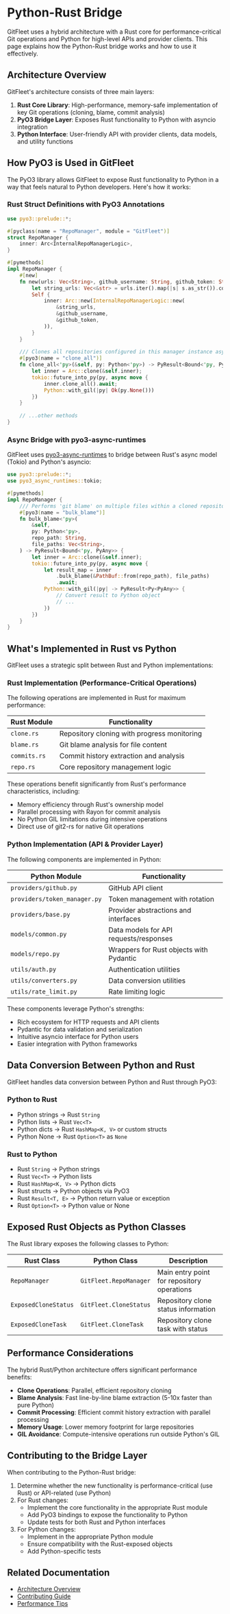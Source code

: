 # Python-Rust Bridge

GitFleet uses a hybrid architecture with a Rust core for performance-critical Git operations and Python for high-level APIs and provider clients. This page explains how the Python-Rust bridge works and how to use it effectively.

## Architecture Overview

GitFleet's architecture consists of three main layers:

1. **Rust Core Library**: High-performance, memory-safe implementation of key Git operations (cloning, blame, commit analysis)
2. **PyO3 Bridge Layer**: Exposes Rust functionality to Python with asyncio integration
3. **Python Interface**: User-friendly API with provider clients, data models, and utility functions

## How PyO3 is Used in GitFleet

The PyO3 library allows GitFleet to expose Rust functionality to Python in a way that feels natural to Python developers. Here's how it works:

### Rust Struct Definitions with PyO3 Annotations

```rust
use pyo3::prelude::*;

#[pyclass(name = "RepoManager", module = "GitFleet")]
struct RepoManager {
    inner: Arc<InternalRepoManagerLogic>,
}

#[pymethods]
impl RepoManager {
    #[new]
    fn new(urls: Vec<String>, github_username: String, github_token: String) -> Self {
        let string_urls: Vec<&str> = urls.iter().map(|s| s.as_str()).collect();
        Self {
            inner: Arc::new(InternalRepoManagerLogic::new(
                &string_urls,
                &github_username,
                &github_token,
            )),
        }
    }
    
    /// Clones all repositories configured in this manager instance asynchronously.
    #[pyo3(name = "clone_all")]
    fn clone_all<'py>(&self, py: Python<'py>) -> PyResult<Bound<'py, PyAny>> {
        let inner = Arc::clone(&self.inner);
        tokio::future_into_py(py, async move {
            inner.clone_all().await;
            Python::with_gil(|py| Ok(py.None()))
        })
    }
    
    // ...other methods
}
```

### Async Bridge with pyo3-async-runtimes

GitFleet uses [pyo3-async-runtimes](https://github.com/PyO3/pyo3-async-runtimes) to bridge between Rust's async model (Tokio) and Python's asyncio:

```rust
use pyo3::prelude::*;
use pyo3_async_runtimes::tokio;

#[pymethods]
impl RepoManager {
    /// Performs 'git blame' on multiple files within a cloned repository asynchronously.
    #[pyo3(name = "bulk_blame")]
    fn bulk_blame<'py>(
        &self,
        py: Python<'py>,
        repo_path: String,
        file_paths: Vec<String>,
    ) -> PyResult<Bound<'py, PyAny>> {
        let inner = Arc::clone(&self.inner);
        tokio::future_into_py(py, async move {
            let result_map = inner
                .bulk_blame(&PathBuf::from(repo_path), file_paths)
                .await;
            Python::with_gil(|py| -> PyResult<Py<PyAny>> {
                // Convert result to Python object
                // ...
            })
        })
    }
}
```

## What's Implemented in Rust vs Python

GitFleet uses a strategic split between Rust and Python implementations:

### Rust Implementation (Performance-Critical Operations)

The following operations are implemented in Rust for maximum performance:

| Rust Module | Functionality |
|-------------|--------------|
| `clone.rs` | Repository cloning with progress monitoring |
| `blame.rs` | Git blame analysis for file content |
| `commits.rs` | Commit history extraction and analysis |
| `repo.rs` | Core repository management logic |

These operations benefit significantly from Rust's performance characteristics, including:
- Memory efficiency through Rust's ownership model
- Parallel processing with Rayon for commit analysis
- No Python GIL limitations during intensive operations
- Direct use of git2-rs for native Git operations

### Python Implementation (API & Provider Layer)

The following components are implemented in Python:

| Python Module | Functionality |
|---------------|--------------|
| `providers/github.py` | GitHub API client |
| `providers/token_manager.py` | Token management with rotation |
| `providers/base.py` | Provider abstractions and interfaces |
| `models/common.py` | Data models for API requests/responses |
| `models/repo.py` | Wrappers for Rust objects with Pydantic |
| `utils/auth.py` | Authentication utilities |
| `utils/converters.py` | Data conversion utilities |
| `utils/rate_limit.py` | Rate limiting logic |

These components leverage Python's strengths:
- Rich ecosystem for HTTP requests and API clients
- Pydantic for data validation and serialization
- Intuitive asyncio interface for Python users
- Easier integration with Python frameworks

## Data Conversion Between Python and Rust

GitFleet handles data conversion between Python and Rust through PyO3:

### Python to Rust
- Python strings → Rust `String`
- Python lists → Rust `Vec<T>`
- Python dicts → Rust `HashMap<K, V>` or custom structs
- Python None → Rust `Option<T>` as `None`

### Rust to Python
- Rust `String` → Python strings
- Rust `Vec<T>` → Python lists
- Rust `HashMap<K, V>` → Python dicts
- Rust structs → Python objects via PyO3
- Rust `Result<T, E>` → Python return value or exception
- Rust `Option<T>` → Python value or None

## Exposed Rust Objects as Python Classes

The Rust library exposes the following classes to Python:

| Rust Class | Python Class | Description |
|------------|--------------|-------------|
| `RepoManager` | `GitFleet.RepoManager` | Main entry point for repository operations |
| `ExposedCloneStatus` | `GitFleet.CloneStatus` | Repository clone status information |
| `ExposedCloneTask` | `GitFleet.CloneTask` | Repository clone task with status |

## Performance Considerations

The hybrid Rust/Python architecture offers significant performance benefits:

- **Clone Operations**: Parallel, efficient repository cloning
- **Blame Analysis**: Fast line-by-line blame extraction (5-10x faster than pure Python)
- **Commit Processing**: Efficient commit history extraction with parallel processing
- **Memory Usage**: Lower memory footprint for large repositories
- **GIL Avoidance**: Compute-intensive operations run outside Python's GIL

## Contributing to the Bridge Layer

When contributing to the Python-Rust bridge:

1. Determine whether the new functionality is performance-critical (use Rust) or API-related (use Python)
2. For Rust changes:
   - Implement the core functionality in the appropriate Rust module
   - Add PyO3 bindings to expose the functionality to Python
   - Update tests for both Rust and Python interfaces
3. For Python changes:
   - Implement in the appropriate Python module
   - Ensure compatibility with the Rust-exposed objects
   - Add Python-specific tests

## Related Documentation

- [Architecture Overview](architecture.md)
- [Contributing Guide](contributing.md)
- [Performance Tips](../advanced/performance.md)